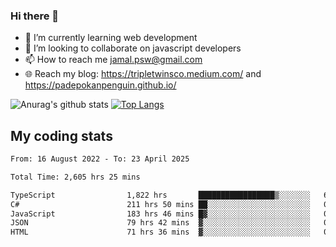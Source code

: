 ### Hi there 👋

<!--
**padepokanpenguin/padepokanpenguin** is a ✨ _special_ ✨ repository because its `README.md` (this file) appears on your GitHub profile.
-->

- 🌱 I’m currently learning  web development
- 👯 I’m looking to collaborate on javascript developers
- 📫 How to reach me jamal.psw@gmail.com
- 🌐 Reach my blog:
   https://tripletwinsco.medium.com/ and
   https://padepokanpenguin.github.io/

![Anurag's github stats](https://github-readme-stats.vercel.app/api?username=padepokanpenguin&count_private=true&disable_animations=false&show_icons=true&theme=default)
[![Top Langs](https://github-readme-stats.vercel.app/api/top-langs/?username=padepokanpenguin&theme=default&layout=compact)](https://github.com/padepokanpenguin)

## My coding stats

<!--START_SECTION:waka-->

```txt
From: 16 August 2022 - To: 23 April 2025

Total Time: 2,605 hrs 25 mins

TypeScript                1,822 hrs       █████████████████▒░░░░░░░   69.93 %
C#                        211 hrs 50 mins ██░░░░░░░░░░░░░░░░░░░░░░░   08.13 %
JavaScript                183 hrs 46 mins █▓░░░░░░░░░░░░░░░░░░░░░░░   07.05 %
JSON                      79 hrs 42 mins  ▓░░░░░░░░░░░░░░░░░░░░░░░░   03.06 %
HTML                      71 hrs 36 mins  ▓░░░░░░░░░░░░░░░░░░░░░░░░   02.75 %
```

<!--END_SECTION:waka-->


